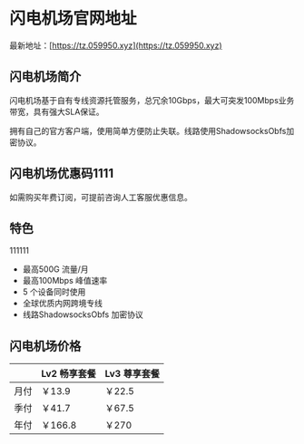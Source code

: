 # 闪电机场官网地址

最新地址：[https://tz.059950.xyz](https://tz.059950.xyz)

## 闪电机场简介

闪电机场基于自有专线资源托管服务，总冗余10Gbps，最大可突发100Mbps业务带宽，具有强大SLA保证。

拥有自己的官方客户端，使用简单方便防止失联。线路使用ShadowsocksObfs加密协议。

## 闪电机场优惠码1111

如需购买年费订阅，可提前咨询人工客服优惠信息。

## 特色
111111
* 最高500G 流量/月
* 最高100Mbps 峰值速率
* 5 个设备同时使用
* 全球优质内网跨境专线
* 线路ShadowsocksObfs 加密协议

## 闪电机场价格

||Lv2 畅享套餐|Lv3 尊享套餐|
|----|----|----|
|月付|￥13.9|￥22.5|
|季付|￥41.7|￥67.5|
|年付|￥166.8|￥270|

